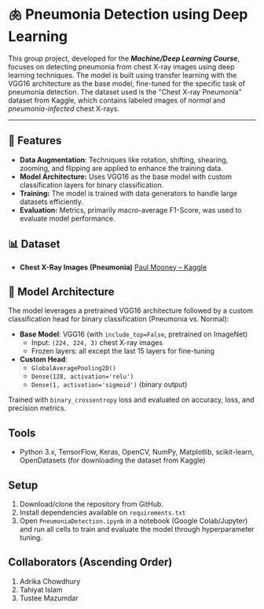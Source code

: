 # 🫁 Pneumonia Detection using Deep Learning

This group project, developed for the **_Machine/Deep Learning Course_**, focuses on detecting pneumonia from chest X-ray images using deep learning techniques. The model is built using transfer learning with the VGG16 architecture as the base model, fine-tuned for the specific task of pneumonia detection. The dataset used is the "Chest X-ray Pneumonia" dataset from Kaggle, which contains labeled images of _normal_ and _pneumonia-infected_ chest X-rays.

---

## 🚀 Features
- **Data Augmentation**: Techniques like rotation, shifting, shearing, zooming, and flipping are applied to enhance the training data.
- **Model Architecture:** Uses VGG16 as the base model with custom classification layers for binary classification.
- **Training:** The model is trained with data generators to handle large datasets efficiently.
- **Evaluation:** Metrics, primarily macro-average F1-Score, was used to evaluate model performance.

## 📊 Dataset
- **Chest X-Ray Images (Pneumonia)** [Paul Mooney – Kaggle](https://aclanthology.org/S18-1005.pdf)

## 🧠 Model Architecture

The model leverages a pretrained VGG16 architecture followed by a custom classification head for binary classification (Pneumonia vs. Normal):

- **Base Model**: VGG16 (with `include_top=False`, pretrained on ImageNet)
  - Input: `(224, 224, 3)` chest X-ray images
  - Frozen layers: all except the last 15 layers for fine-tuning
- **Custom Head**:
  - `GlobalAveragePooling2D()`
  - `Dense(128, activation='relu')`
  - `Dense(1, activation='sigmoid')` (binary output)

Trained with `binary_crossentropy` loss and evaluated on accuracy, loss, and precision metrics.

## Tools
- Python 3.x, TensorFlow, Keras, OpenCV, NumPy, Matplotlib, scikit-learn, OpenDatasets (for downloading the dataset from Kaggle)

## Setup
1. Download/clone the repository from GitHub.
2. Install dependencies available on `requirements.txt`
3. Open `PneumoniaDetection.ipynb` in a notebook (Google Colab/Jupyter) and run all cells to train and evaluate the model through hyperparameter tuning.

## Collaborators (Ascending Order)
1. Adrika Chowdhury
2. Tahiyat Islam
3. Tustee Mazumdar

